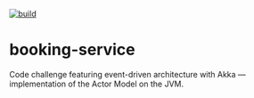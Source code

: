 [![build](https://github.com/apprme/booking/actions/workflows/build.yml/badge.svg)](https://github.com/apprme/booking/actions/workflows/build.yml)

# booking-service
Code challenge featuring event-driven architecture
with Akka — implementation of the Actor Model on the JVM.